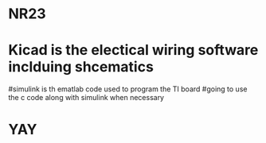 # NR23
# Kicad is the electical wiring software inclduing shcematics
#simulink is th ematlab code used to program the TI board
#going to use the c code along with simulink when necessary
# YAY
